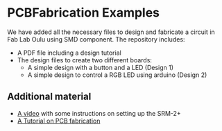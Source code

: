 # PCBFabrication Examples
We have added all the necessary files to design and fabricate a circuit in Fab Lab Oulu using SMD component. The repository includes:

* A PDF file including a design tutorial
* The design files to create two different boards:
  * A simple design with a button and a LED (Design 1)
  * A simple design to control a RGB LED using arduino (Design 2)

## Additional material
* [A video](https://youtu.be/-7NV_vIO7Lk) with some instructions on setting up the SRM-2+
* [A Tutorial on PCB fabrication](https://wiki.oulu.fi/display/FLOWS/Milling)
